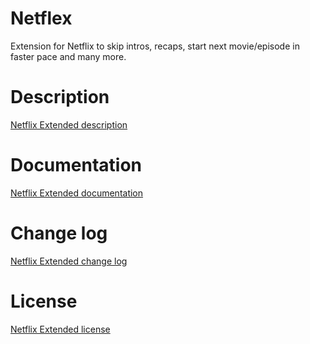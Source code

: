 # Netflex
Extension for Netflix to skip intros, recaps, start next movie/episode in faster pace and many more.

# Description
[Netflix Extended description](DESCRIPTION.md)

# Documentation
[Netflix Extended documentation](DOCUMENTATION.md)

# Change log
[Netflix Extended change log](CHANGELOG)

# License
[Netflix Extended license](LICENSE)